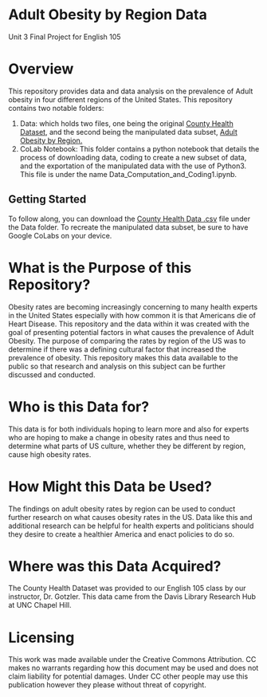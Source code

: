 # Adult Obesity by Region Data
Unit 3 Final Project for English 105
# Overview
This repository provides data and data analysis on the prevalence of Adult obesity in four different regions of the United States. This repository contains two notable folders:
1. Data: which holds two files, one being the original [County Health Dataset](Data/CountyHealthData_2014-2015.csv), and the second being the manipulated data subset, [Adult Obesity by Region.](Data/Average_of_AO_by_Region.csv)
2. CoLab Notebook: This folder contains a python notebook that details the process of downloading data, coding to create a new subset of data, and the exportation of the manipulated data with the use of Python3. This file is under the name Data_Computation_and_Coding1.ipynb.
## Getting Started
To follow along, you can download the [County Health Data .csv](Data/CountyHealthData_2014-2015.csv) file under the Data folder. To recreate the manipulated data subset, be sure to have Google CoLabs on your device. 
# What is the Purpose of this Repository?
Obesity rates are becoming increasingly concerning to many health experts in the United States especially with how common it is that Americans die of Heart Disease. This repository and the data within it was created with the goal of presenting potential factors in what causes the prevalence of Adult Obesity. The purpose of comparing the rates by region of the US was to determine if there was a defining cultural factor that increased the prevalence of obesity. This repository makes this data available to the public so that research and analysis on this subject can be further discussed and conducted. 
# Who is this Data for?
This data is for both individuals hoping to learn more and also for experts who are hoping to make a change in obesity rates and thus need to determine what parts of US culture, whether they be different by region, cause high obesity rates. 
# How Might this Data be Used?
The findings on adult obesity rates by region can be used to conduct further research on what causes obesity rates in the US. Data like this and additional research can be helpful for health experts and politicians should they desire to create a healthier America and enact policies to do so.
# Where was this Data Acquired?
The County Health Dataset was provided to our English 105 class by our instructor, Dr. Gotzler. This data came from the Davis Library Research Hub at UNC Chapel Hill. 
# Licensing
This work was made available under the Creative Commons Attribution. CC makes no warrants regarding how this document may be used and does not claim liability for potential damages. Under CC other people may use this publication however they please without threat of copyright. 
